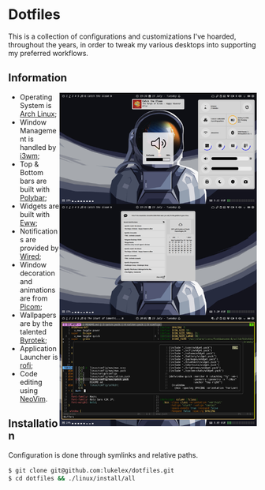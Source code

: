 # Dotfiles

This is a collection of configurations and customizations I've hoarded,
throughout the years, in order to tweak my various desktops into
supporting my preferred workflows.

## Information

<img src="preview.jpg" alt="Rice Showcase" align="right" width="400px">

* Operating System is [Arch Linux](https://archlinux.org/);
* Window Management is handled by [i3wm](https://github.com/Airblader/i3);
* Top & Bottom bars are built with [Polybar](https://github.com/polybar/polybar);
* Widgets are built with [Eww](https://github.com/elkowar/eww);
* Notifications are provided by [Wired](https://github.com/Toqozz/wired-notify);
* Window decoration and animations are from [Picom](https://github.com/yshui/picom);
* Wallpapers are by the talented [Byrotek](https://www.patreon.com/byrotek);
* Application Launcher is [rofi](https://github.com/davatorium/rofi);
* Code editing using [NeoVim](https://neovim.io/).

## Installation

Configuration is done through symlinks and relative paths.

```sh
$ git clone git@github.com:lukelex/dotfiles.git
$ cd dotfiles && ./linux/install/all
```

